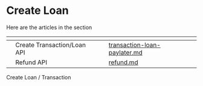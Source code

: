 # Create Loan

Here are the articles in the section

<table data-view="cards"><thead><tr><th></th><th></th><th></th><th data-hidden data-card-target data-type="content-ref"></th></tr></thead><tbody><tr><td></td><td>Create Transaction/Loan API</td><td></td><td><a href="transaction/transaction-loan-paylater.md">transaction-loan-paylater.md</a></td></tr><tr><td></td><td>Refund API</td><td></td><td><a href="refund.md">refund.md</a></td></tr></tbody></table>

Create Loan / Transaction
